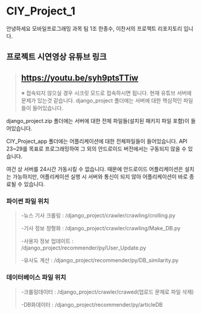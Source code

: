 # CIY_Project_1 #

안녕하세요 모바일프로그래밍 과목 팀 1조 한종수, 이찬서의 프로젝트 리포지토리 입니다.

## 프로젝트 시연영상 유튜브 링크 ##
>## https://youtu.be/syh9ptsTTiw ##
>※ 접속되지 않으실 경우 시크릿 모드로 접속하시면 됩니다. 현재 유튜브 서버에 문제가 있는것 같습니다.
django_project 폴더에는 서버에 대한 핵심적인 파일들이 들어있습니다.

django_project.zip 폴더에는 서버에 대한 전체 파일들(설치된 패키지 파일 포함)이 들어있습니다.

CIY_Project_app 폴더에는 어플리케이션에 대한 전체파일들이 들어있습니다. API 23~29를 목표로 프로그래밍하여 그 외의 안드로이드 버전에서는 구동되지 않을 수 있습니다.

여건 상 서버를 24시간 가동시킬 수 없습니다. 때문에 안드로이드 어플리케이션은 설치는 가능하지만, 어플리케이션 실행 시 서버와 통신이 되지 않아 어플리케이션이 바로 종료될 수 있습니다.

### 파이썬 파일 위치 ###
>-뉴스 기사 크롤링 : /django_project/crawler/crawling/crolling.py
>
>-기사 정보 정형화 : /django_project/crawler/crawling/Make_DB.py
>
>-사용자 정보 업데이트 : /django_project/recommender/py/User_Update.py
>
>-유사도 계산 : /django_project/recommender/py/DB_similarity.py

### 데이터베이스 파일 위치 ###  
>-크롤링데이터 : /django_project/crawler/crawed(업로드 문제로 파일 삭제)
>
>-DB화데이터 : /django_project/recommender/py/articleDB
